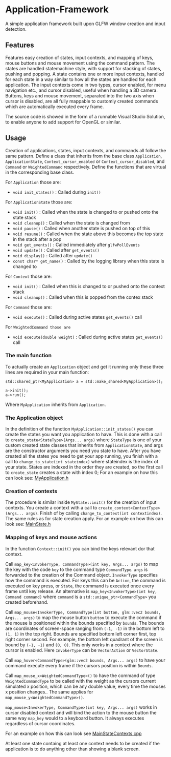 # Application-Framework

A simple application framework built upon GLFW window creation and input detection.

## Features

Features easy creation of states, input contexts, and mapping of keys, mouse buttons and mouse movement using the command pattern.
The states are handled statemachine style, with support for stacking of states, pushing and popping. 
A state contains one or more input contexts, handled for each state in a way similar to how all the states are handled for each application.
The input contexts come in two types, cursor enabled, for menu navigation etc., and cursor disabled, useful when handling a 3D camera.
Buttons, keys and mouse movement, separated into the two axis when cursor is disabled, are all fully mappable to customly created commands which are automatically executed every frame. 

The source code is showed in the form of a runnable Visual Studio Solution, to enable anyone to add support for OpenGL or similar.

## Usage

Creation of applications, states, input contexts, and commands all follow the same pattern. Define a class that inherits from the base class `Application`, `ApplicationState`, `Context_cursor_enabled` or `Context_cursor_disabled`, and `Command` or `WeightedCommand` respectively.
Define the functions that are virtual in the corresponding base class.

For `Application` those are:
  - `void init_states()` : Called during `init()`

For `ApplicationState` those are:
  - `void init()` : Called when the state is changed to or pushed onto the state stack
  - `void cleanup()` : Called when the state is changed from
  - `void pause()` : Called when another state is pushed on top of this
  - `void resume()` : Called when the state above this becomes the top state in the stack after a pop
  - `void get_events()` : Called immediately after `glfwPollEvents`
  - `void update()` : Called after `get_events()`
  - `void display()` : Called after `update()`
  - `const char* get_name()` : Called by the logging library when this state is changed to
  
For `Context` those are:
  - `void init()` : Called when this is changed to or pushed onto the context stack
  - `void cleanup()` : Called when this is popped from the contex stack
  
For `Command` those are:
  - `void execute()` : Called during active states `get_events()` call
  
For `WeightedCommand those are`
  - `void execute(double weight)` : Called during active states `get_events()` call
  

### The main function
  
To actually create an `Application` object and get it running only these three lines are required in your main function:

```
std::shared_ptr<MyApplication> a = std::make_shared<MyApplication>();

a->init();
a->run();
```

Where `MyApplication` inherits from `Application`.

### The Application object

In the definition of the function `MyApplication::init_states()` you can create the states you want you application to have. 
This is done with a call to `create_state<StateType>(Args... args)` where `StateType` is one of your custom created state classes that inherits from `ApplicationState`, and args are the constructor arguments you need you state to have.
After you have created all the states you need to get your app running, you finish with a call to `change_to_state(int stateindex)` where stateindex is the index of your state. States are indexed in the order they are created, so the first call to `create_state` creates a state with index 0;
For an example on how this can look see: [MyApplication.h](https://github.com/lyktstolpe/Application-Framework/blob/master/Application%20OpenGL/MyApplication.h)

### Creation of contexts

The procedure is similar inside `MyState::init()` for the creation of input contexts. You create a context with a call to `create_context<ContextType>(Args... args)`.
Finish of by calling `change_to_context(int contextindex)`. The same rules as for state creation apply.
For an example on how this can look see: [MainState.h](https://github.com/lyktstolpe/Application-Framework/blob/master/Application%20OpenGL/MainState/MainState.h)

### Mapping of keys and mouse actions

In the function `Context::init()` you can bind the keys relevant dor that context. 

Call `map_key<InvokerType, CommandType>(int key, Args... args)` to map the key with the code `key` to the command type `CommandType`. `args` is forwarded to the creation of the Command object.
`InvokerType` specifies how the command is executed. For keys this can be `Action`, the command is executed on key press, or `State`, the command is executed once every frame until key release.
An alternative is `map_key<InvokerType>(int key, Command command)` where `command` is a `std::unique_ptr<CommandType>` you created beforehand.

Call `map_mouse<InvokerType, CommandType(int button, glm::vec2 bounds, Args... args)` to map the mouse button `button` to execute the command if the mouse is positioned within the bounds specified by `bounds`. 
The bounds are coordinates of screen-space ranging from `(-1, -1)` in the bottom left to `(1, 1)` in the top right. Bounds are specified bottom left corner first, top right corner second. For example, the bottom left quadrant of the screen is bound by `(-1, -1)` and `(0, 0)`.
This only works in a context where the cursor is enabled.
Here `InvokerType` can be `VectorAction` or `VectorState`.

Call `map_hover<CommandType>(glm::vec2 bounds, Args... args)` to have your command execute every frame if the cursors position is within `Bounds`.

Call `map_mouse_x<WeightedCommandType>()` to have the command of type `WeightedCommandType` to be called with the weight as the cursors current simulated x position, which can be any double value, every time the mouses x position changes..
The same applies for `map_mouse_y<WeightedCommandType>()`.

`map_mouse<InvokerType, CommandType>(int key, Args... args)` works in cursor disabled context and will bind the action to the mouse button the same way `map_key` would to a keyboard button. It always executes regardless of cursor coordinates.

For an example on how this can look see [MainStateContexts.cpp](https://github.com/lyktstolpe/Application-Framework/blob/master/Application%20OpenGL/MainState/Contexts/MainStateContexts.cpp)

At least one state containg at least one context needs to be created if the application is to do anything other than showing a blank screen.

